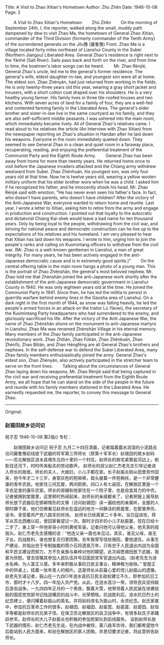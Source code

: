 Title: A Visit to Zhao Xitian's Hometown
Author: Zhù Zǐrěn
Date: 1946-10-08
Page: 2

　　A Visit to Zhao Xitian's Hometown
　　Zhù Zǐrěn
　　On the morning of September 24th, I, the reporter, walked along the small, muddy path dampened by dew to visit Zhao Ma, the hometown of General Zhao Xitian, commander of the Third Division (formerly commander of the Tenth Army) of the surrendered generals on the Jilu豫 (冀鲁豫) Front. Zhao Ma is a village located forty miles northeast of Lianshui County in the Subei (Northern Jiangsu) Liberated Area. General Zhao's residence is right next to the Yánhé (Salt River). Sails pass back and forth on the river, and from time to time, the boatmen's labor songs can be heard.
　　Mr. Zhao Rénjié, General Zhao's uncle, led me to the general's former residence. The general's wife, eldest daughter-in-law, and youngest son were all at home. The eldest son, Zhao Zhènyán, had just returned from working in the fields. He is only twenty-three years old this year, wearing a gray short jacket and trousers, with a short cotton coat draped over his shoulders. He is a very healthy young farmer. His family lives in three tile-roofed houses and two kitchens. With seven acres of land for a family of four, they are a well-fed and contented farming family in the Liberated Area. The general's elder brother and sister-in-law live in the same courtyard as his family, and they are also self-sufficient middle peasants. I was ushered into the main room, which immediately became lively. All of General Zhao's relatives came. I read aloud to his relatives the article (An Interview with Zhao Xitian) from the newspaper reporting on Zhao's situation in Handan after he laid down his weapons. Everyone in the room immediately quieted down. They seemed to see General Zhao in a clean and quiet room in a faraway place, recuperating, reading, and enjoying the preferential treatment of the Communist Party and the Eighth Route Army.
　　General Zhao has been away from home for more than twenty years. He returned home once to visit before the Japanese invaders attacked and the Chiang army withdrew westward from Subei. Zhao Zhènhuán, his youngest son, was only four years old at that time. Now he is twelve years old, wearing a yellow woolen military uniform that his elder brother wore when he was a child. I asked him if he recognized his father, and he innocently shook his head. Mr. Zhao Rénjié said with emotion, "He has never even seen his father's face. In fact, who doesn't have parents, who doesn't have children? After the victory of the Anti-Japanese War, everyone wanted to return home and reunite. Last year, I wrote a letter to Xitian, asking him to retire from the army and engage in production and construction. I pointed out that loyalty to the autocratic and dictatorial Chiang Kai-shek would leave a bad name for ten thousand years. Only by being loyal to the people, withdrawing from the civil war, and striving for national peace and democratic construction can he live up to the expectations of his relatives and his homeland. I am very pleased to hear that Xitian has laid down his weapons. I wrote to him, urging him to join the people's ranks and calling on Kuomintang officers to withdraw from the civil war. (Mr. Zhao is a well-known gentleman in Lianshui, a man of great integrity. For many years, he has been actively engaged in the anti-Japanese democratic cause and is in extremely good spirits.)"
　　On the central offering table in the main room hangs a photo of a young man. This is the portrait of Zhao Zhènshān, the general's most beloved nephew. Mr. Zhao told me that Zhènshān joined the anti-Japanese work shortly after the establishment of the anti-Japanese democratic government in Lianshui County in 1940. He was only eighteen years old at the time. He joined the Communist Party in 1941. Since then, he has led the militia to persist in guerrilla warfare behind enemy lines in the Gaosha area of Lianshui. On a dark night in the first month of 1944, as snow was falling heavily, he led the people's armed forces in an attack on the traitor Lù Yàowǔ, the secretary of the Kuomintang Party headquarters who had surrendered to the enemy, and gloriously sacrificed his life. After the victory of the Anti-Japanese War, the name of Zhao Zhènshān shone on the monument to anti-Japanese martyrs in Lianshui. Zhao Ma was renamed Zhènshān Village in his eternal memory. Many members of the Zhao family participated in the anti-Japanese revolutionary work. Zhao Zhítián, Zhao Fútián, Zhao Zhènkuān, Zhao Zhènfù, Zhao Bìtián, and Zhao Héngfēng are all General Zhao's brothers and nephews. In the self-defense war to defend the Subei Liberated Area, many Zhao family members enthusiastically joined the army. General Zhao's eldest son, Zhao Zhènyán, also actively participated in the stretcher team to serve on the front lines.
　　Talking about the circumstances of General Zhao laying down his weapons, Mr. Zhao Rénjié said that being captured in the civil war and receiving preferential treatment from the Eighth Route Army, we all hope that he can stand on the side of the people in the future and reunite with his family members stationed in the Liberated Area. He earnestly requested me, the reporter, to convey this message to General Zhao.



<hr /> 

Original: 


### 赵锡田故乡访问记
祝子忍
1946-10-08
第2版()
专栏：

　　赵锡田故乡访问记
    祝子忍
    九月二十四日清晨，记者踏着露水润湿的小泥路去访问冀鲁豫前线放下武器的将军第三师师长（原第十军军长）赵锡田的故乡赵码——苏北解放区涟水县境东北四十里的一个村庄。赵师长的故宅紧靠盐河边上，帆影往还河下，时时传来船夫的劳动歌声。
    赵师长的叔父赵仁杰老先生引导记者进入师长的故居。师长的夫人，大媳妇，小儿子都在家。长子赵振炎刚从田里劳作回来，他今年才二十三岁，身穿灰色的短褂裤，肩头披着一件短棉袄，是一个非常健康的青年农民。他家住三间瓦屋，两间厨房。四口人有七亩田，在解放区里是一个丰衣足食的康乐农家。师长的哥嫂和他家住在一个院子里，也是自食其力的中农。记者被拥到堂屋里，这里顿时热闹起来，赵师长的亲戚都来了，记者把报上报导赵师长放下武器后在邯郸情形的文章（访问赵锡田）读一遍给他的亲属听，全屋的人顿时静下来，他们仿佛看见赵师长在遥远的地方一间静洁的房屋里，在那里养伤、读书，享受着共产党八路军的优待。
    赵师长已经离家二十多年。当日寇进攻，蒋军从苏北西撤以前，曾回家看望过一次。那时才四岁的小儿子赵振寰，现在已经十二岁了，身上穿一件他哥哥小时的黄呢军装，记者问他可认得他父亲，他天真的摇摇头。赵仁杰老先生感慨的说：“他连父亲一面也未见过。其实，谁无父母，谁无子女。抗战胜利，谁也想复员归里团聚。去年我曾写信给锡田，要他退伍，从事生产建设，并指出忠于专制独裁的蒋介石将遗臭万年，只有忠于人民退出内战为全国和平民主建设而努力，方不负亲族与桑梓对他的期望。此次闻悉锡田放下武器，我甚为欣慰。曾去信嘱其参加人民队伍并号召国民党军官退出内战。（赵老先生为涟水名绅。为人富正义感。多年来积极从事抗日民主事业，精神极为愉快。”
    堂屋正中的供桌上，挂着一张年青人的相片。这是师长从前最心爱的侄儿赵振山的遗像。赵老先生语记者，振山在一九四○年涟水县抗日民主政权建立不久，即参加抗日工作，那时才十八岁。四一年加入共产党。从此，在涟水高沙一带，领导民兵坚持敌后游击战争。一九四四年正月的一个黑夜，飘着大雪，他带领着人民武装在进袭投敌的国民党党部书记陆逆耀武的战斗中，光荣牺牲。抗战胜利后，涟水抗日烈士的纪念碑上，便闪耀着赵振山的英名。并将赵码改名为振山村，永资纪念。赵氏家属中，参加抗日革命工作的很多。赵植田、赵福田、赵振宽、赵振富、赵碧田、赵恒丰等都是赵师长的兄弟子侄。在保卫苏北解放区的自卫战争中，有很多赵氏子弟踊跃参军。赵师长的大儿子赵振炎也积极的参加担架队到前线服务。
    谈到赵师长放下武器的情形，赵仁杰老先生说，在内战中被俘，蒙八路军优待，我们都希望他今后能站到人民方面来，和驻在解放区的家人团聚。并恳切要求记者，将此意转告赵师长。
